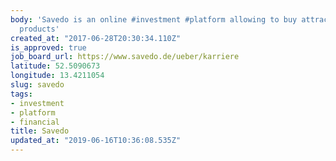 ```yaml
---
body: 'Savedo is an online #investment #platform allowing to buy attractive #financial
  products'
created_at: "2017-06-28T20:30:34.110Z"
is_approved: true
job_board_url: https://www.savedo.de/ueber/karriere
latitude: 52.5090673
longitude: 13.4211054
slug: savedo
tags:
- investment
- platform
- financial
title: Savedo
updated_at: "2019-06-16T10:36:08.535Z"
---
```

